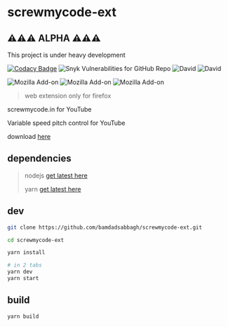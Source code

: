 # screwmycode-ext

## ⚠️⚠️⚠️ **ALPHA** ⚠️⚠️⚠️

This project is under heavy development

[![Codacy Badge](https://app.codacy.com/project/badge/Grade/a8228f4822bf46f1ab6e822b979674e5)](https://www.codacy.com/gh/screwmycode/screwmycode-ext?utm_source=github.com&amp;utm_medium=referral&amp;utm_content=screwmycode/screwmycode-ext&amp;utm_campaign=Badge_Grade)
![Snyk Vulnerabilities for GitHub Repo](https://img.shields.io/snyk/vulnerabilities/github/screwmycode/screwmycode-ext)
![David](https://img.shields.io/david/screwmycode/screwmycode-ext)
![David](https://img.shields.io/david/dev/screwmycode/screwmycode-ext)

![Mozilla Add-on](https://img.shields.io/amo/v/screwmycode-ext)
![Mozilla Add-on](https://img.shields.io/amo/stars/screwmycode-ext)
![Mozilla Add-on](https://img.shields.io/amo/users/screwmycode-ext)

> web extension only for firefox

screwmycode.in for YouTube

Variable speed pitch control for YouTube

download [here](https://addons.mozilla.org/en-US/firefox/addon/screwmycode-ext/)

## dependencies

> nodejs [get latest here](https://nodejs.org/en/)
>
> yarn [get latest here](https://yarnpkg.com/getting-started/install)

## dev

```bash
git clone https://github.com/bamdadsabbagh/screwmycode-ext.git

cd screwmycode-ext

yarn install

# in 2 tabs
yarn dev
yarn start
```

## build

```bash
yarn build
```
